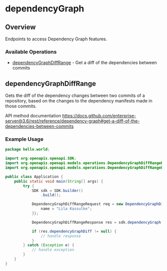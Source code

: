 # dependencyGraph

## Overview

Endpoints to access Dependency Graph features.

### Available Operations

* [dependencyGraphDiffRange](#dependencygraphdiffrange) - Get a diff of the dependencies between commits

## dependencyGraphDiffRange

Gets the diff of the dependency changes between two commits of a repository, based on the changes to the dependency manifests made in those commits.

API method documentation
<https://docs.github.com/enterprise-server@3.6/rest/reference/dependency-graph#get-a-diff-of-the-dependencies-between-commits>

### Example Usage

```java
package hello.world;

import org.openapis.openapi.SDK;
import org.openapis.openapi.models.operations.DependencyGraphDiffRangeRequest;
import org.openapis.openapi.models.operations.DependencyGraphDiffRangeResponse;

public class Application {
    public static void main(String[] args) {
        try {
            SDK sdk = SDK.builder()
                .build();

            DependencyGraphDiffRangeRequest req = new DependencyGraphDiffRangeRequest("culpa", "aliquid", "tenetur") {{
                name = "Lila Kassulke";
            }};            

            DependencyGraphDiffRangeResponse res = sdk.dependencyGraph.dependencyGraphDiffRange(req);

            if (res.dependencyGraphDiff != null) {
                // handle response
            }
        } catch (Exception e) {
            // handle exception
        }
    }
}
```
